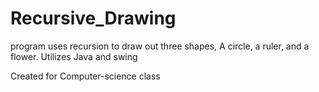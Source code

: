 # Recursive_Drawing
program uses recursion to draw out three shapes, A circle, a ruler, and a flower. Utilizes Java and swing

Created for Computer-science class
